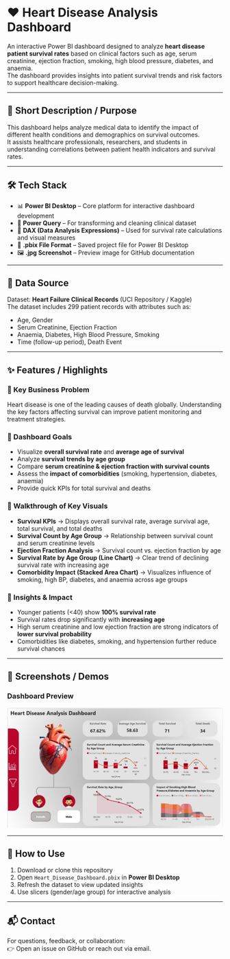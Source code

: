 # ❤️ Heart Disease Analysis Dashboard

An interactive Power BI dashboard designed to analyze **heart disease patient survival rates** based on clinical factors such as age, serum creatinine, ejection fraction, smoking, high blood pressure, diabetes, and anaemia.  
The dashboard provides insights into patient survival trends and risk factors to support healthcare decision-making.

---

## 📌 Short Description / Purpose
This dashboard helps analyze medical data to identify the impact of different health conditions and demographics on survival outcomes.  
It assists healthcare professionals, researchers, and students in understanding correlations between patient health indicators and survival rates.

---

## 🛠️ Tech Stack
- 📊 **Power BI Desktop** – Core platform for interactive dashboard development  
- 🔄 **Power Query** – For transforming and cleaning clinical dataset  
- 🧠 **DAX (Data Analysis Expressions)** – Used for survival rate calculations and visual measures  
- 📁 **.pbix File Format** – Saved project file for Power BI Desktop  
- 🖼️ **.jpg Screenshot** – Preview image for GitHub documentation  

---

## 📂 Data Source
Dataset: **Heart Failure Clinical Records** (UCI Repository / Kaggle)  
The dataset includes 299 patient records with attributes such as:  
- Age, Gender  
- Serum Creatinine, Ejection Fraction  
- Anaemia, Diabetes, High Blood Pressure, Smoking  
- Time (follow-up period), Death Event  

---

## ✨ Features / Highlights
### 🔹 Key Business Problem
Heart disease is one of the leading causes of death globally. Understanding the key factors affecting survival can improve patient monitoring and treatment strategies.  

### 🔹 Dashboard Goals
- Visualize **overall survival rate** and **average age of survival**  
- Analyze **survival trends by age group**  
- Compare **serum creatinine & ejection fraction with survival counts**  
- Assess the **impact of comorbidities** (smoking, hypertension, diabetes, anaemia)  
- Provide quick KPIs for total survival and deaths  

### 🔹 Walkthrough of Key Visuals
- **Survival KPIs** → Displays overall survival rate, average survival age, total survival, and total deaths  
- **Survival Count by Age Group** → Relationship between survival count and serum creatinine levels  
- **Ejection Fraction Analysis** → Survival count vs. ejection fraction by age  
- **Survival Rate by Age Group (Line Chart)** → Clear trend of declining survival rate with increasing age  
- **Comorbidity Impact (Stacked Area Chart)** → Visualizes influence of smoking, high BP, diabetes, and anaemia across age groups  

### 🔹 Insights & Impact
- Younger patients (<40) show **100% survival rate**  
- Survival rates drop significantly with **increasing age**  
- High serum creatinine and low ejection fraction are strong indicators of **lower survival probability**  
- Comorbidities like diabetes, smoking, and hypertension further reduce survival chances  

---

## 📸 Screenshots / Demos
### Dashboard Preview
![Heart Disease Dashboard](Heart%20Disease%20Dashboard.jpg)

---

## 🚀 How to Use
1. Download or clone this repository  
2. Open `Heart_Disease_Dashboard.pbix` in **Power BI Desktop**  
3. Refresh the dataset to view updated insights  
4. Use slicers (gender/age group) for interactive analysis  

---

## 📬 Contact
For questions, feedback, or collaboration:  
👉 Open an issue on GitHub or reach out via email.  
